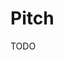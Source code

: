 # Pitch

<!--
https://linkedin.com/learning/paths/create-a-successful-pitch-for-investors
-->

TODO
